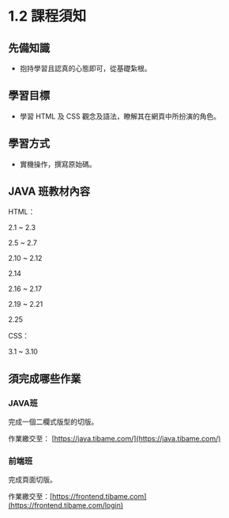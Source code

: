 # 1.2 課程須知

## 先備知識

* 抱持學習且認真的心態即可，從基礎紮根。

## 學習目標

* 學習 HTML 及 CSS 觀念及語法，瞭解其在網頁中所扮演的角色。

## 學習方式

* 實機操作，撰寫原始碼。



## JAVA 班教材內容

HTML：

2.1 \~ 2.3

2.5 \~ 2.7

2.10 \~ 2.12

2.14

2.16 \~ 2.17

2.19 \~ 2.21

2.25



CSS：

3.1 \~ 3.10



## 須完成哪些作業

### JAVA班

完成一個二欄式版型的切版。

作業繳交至： [https://java.tibame.com/](https://java.tibame.com/)



### 前端班

完成頁面切版。

作業繳交至：[https://frontend.tibame.com](https://frontend.tibame.com/login)

